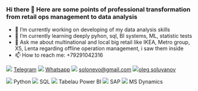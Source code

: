 ### Hi there 👋 Here are some points of professional transformation from retail ops management to data analysis

- 🔭 I’m currently working on developing of my data analysis skills
- 🌱 I’m currently learning deeply pyhon, sql, BI systems, ML, statistic tests
- 💬 Ask me about multinational and local big retail like IKEA, Metro group, X5, Lenta regarding offline operation management, i saw them inside
- 📫 How to reach me: +79291042316

[<img src="https://img.icons8.com/nolan/64/telegram-app.png"/>](https://t.me/Ingamba/) [Telegram](https://t.me/Ingamba/)
[<img src="https://img.icons8.com/nolan/64/whatsapp.png"/>](https://wa.me/+79291042316/) [Whatsapp](https://wa.me/+79291042316/)
[<img src="https://img.icons8.com/nolan/64/gmail.png"/>](mailto:solonevo@gmail.com) solonevo@gmail.com
[<img src="https://img.icons8.com/nolan/64/linkedin.png"/>](https://linkedin.com/in/oleg-soluyanov-bb392747/)[oleg soluyanov](https://linkedin.com/in/oleg-soluyanov-bb392747/)


<img src="https://img.icons8.com/color/48/000000/python--v1.png"/> Python <img src="https://img.icons8.com/color-glass/48/000000/sql.png"/> SQL <img src="https://img.icons8.com/color/48/000000/power-bi.png"/> Tabelau Power BI <img src="https://img.icons8.com/color/48/000000/sap.png"/> SAP <img src="https://img.icons8.com/color/48/000000/dynamics-365.png"/> MS Dynamics
